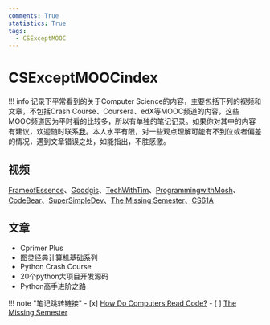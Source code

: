 ```yaml
---
comments: True
statistics: True
tags:
  - CSExceptMOOC
---
```

# CSExceptMOOCindex
!!! info
    记录下平常看到的关于Computer Science的内容，主要包括下列的视频和文章，不包括Crash Course、Coursera、edX等MOOC频道的内容，这些MOOC频道因为平时看的比较多，所以有单独的笔记记录。如果你对其中的内容有建议，欢迎随时联系[我](https://smms.app/image/kHBUML1XdERzljK)。本人水平有限，对一些观点理解可能有不到位或者偏差的情况，遇到文章错误之处，如能指出，不胜感激。

## 视频
[FrameofEssence](https://www.youtube.com/@frameofessence)、[Goodgis](https://www.youtube.com/@frameofessence)、[TechWithTim](https://www.youtube.com/@TechWithTim)、[ProgrammingwithMosh](https://www.youtube.com/@programmingwithmosh)、[CodeBear](https://www.youtube.com/@thecodebear)、[SuperSimpleDev](https://youtube.com/@SuperSimpleDev)、[The Missing Semester](https://www.youtube.com/watch?v=Z56Jmr9Z34Q)、[CS61A](https://cs61a.org/)

## 文章
+ Cprimer Plus
+ 图灵经典计算机基础系列
+ Python Crash Course
+ 20个python大项目开发源码
+ Python高手进阶之路

!!! note "笔记跳转链接"
    - [x] [How Do Computers Read Code?](HowDoComputersReadCode.md)
    - [ ] [The Missing Semester](TheMissingSemester.md)